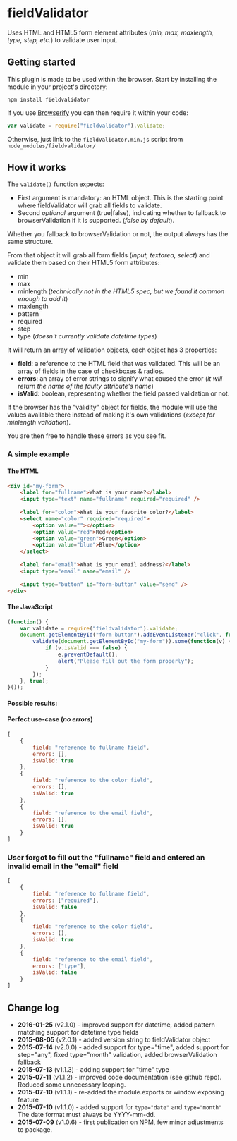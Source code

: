 fieldValidator
==============

Uses HTML and HTML5 form element attributes (*min, max, maxlength, type, step, etc.*) to validate user input.

## Getting started
This plugin is made to be used within the browser. Start by installing the module in your project's directory:

```shell
npm install fieldvalidator
```

If you use [Browserify](http://browserify.org/) you can then require it within your code:

```js
var validate = require("fieldvalidator").validate;
```

Otherwise, just link to the `fieldValidator.min.js` script from `node_modules/fieldvalidator/`

## How it works
The `validate()` function expects:

- First argument is mandatory: an HTML object. This is the starting point where fieldValidator will grab all fields to validate.
- Second *optional* argument (true|false), indicating whether to fallback to browserValidation if it is supported. (*false by default*).

Whether you fallback to browserValidation or not, the output always has the same structure.


From that object it will grab all form fields (*input, textarea, select*) and validate them based on their HTML5 form attributes:

- min
- max
- minlength (*technically not in the HTML5 spec, but we found it common enough to add it*)
- maxlength
- pattern
- required
- step
- type (*doesn't currently validate datetime types*)

It will return an array of validation objects, each object has 3 properties:

- **field**: a reference to the HTML field that was validated. This will be an array of fields in the case of checkboxes & radios.
- **errors**: an array of error strings to signify what caused the error (*it will return the name of the faulty attribute's name*)
- **isValid**: boolean, representing whether the field passed validation or not.

If the browser has the "validity" object for fields, the module will use the values available there instead of making
it's own validations (*except for minlength validation*).

You are then free to handle these errors as you see fit.

### A simple example

#### The HTML
```html
<div id="my-form">
    <label for="fullname">What is your name?</label>
    <input type="text" name="fullname" required="required" />
    
    <label for="color">What is your favorite color?</label>
    <select name="color" required="required">
        <option value=""></option>
        <option value="red">Red</option>
        <option value="green">Green</option>
        <option value="blue">Blue</option>
    </select>
    
    <label for="email">What is your email address?</label>
    <input type="email" name="email" />
    
    <input type="button" id="form-button" value="send" />
</div>
```

#### The JavaScript
```js
(function() {
    var validate = require("fieldvalidator").validate;
    document.getElementById("form-button").addEventListener("click", function(e) {
        validate(document.getElementById("my-form")).some(function(v) {
            if (v.isValid === false) {
                e.preventDefault();
                alert("Please fill out the form properly");
            }
        });
    }, true);
}());
```

#### Possible results:
#### Perfect use-case (*no errors*)
```js
[
    {
        field: "reference to fullname field",
        errors: [],
        isValid: true
    },
    {
        field: "reference to the color field",
        errors: [],
        isValid: true
    },
    {
        field: "reference to the email field",
        errors: [],
        isValid: true
    }
]   
```

### User forgot to fill out the "fullname" field and entered an invalid email in the "email" field
```js
[
    {
        field: "reference to fullname field",
        errors: ["required"],
        isValid: false
    },
    {
        field: "reference to the color field",
        errors: [],
        isValid: true
    },
    {
        field: "reference to the email field",
        errors: ["type"],
        isValid: false
    }
]   
```

## Change log
- **2016-01-25** (v2.1.0) - improved support for datetime, added pattern matching support for datetime type fields
- **2015-08-05** (v2.0.1) - added version string to fieldValidator object
- **2015-07-14** (v2.0.0) - added support for type="time", added support for step="any", fixed type="month" validation, added browserValidation fallback
- **2015-07-13** (v1.1.3) - adding support for "time" type
- **2015-07-11** (v1.1.2) - improved code documentation (see github repo). Reduced some unnecessary looping.
- **2015-07-10** (v1.1.1) - re-added the module.exports or window exposing feature
- **2015-07-10** (v1.1.0) - added support for `type="date"` and `type="month"` The date format must always be YYYY-mm-dd.
- **2015-07-09** (v1.0.6) - first publication on NPM, few minor adjustments to package.
